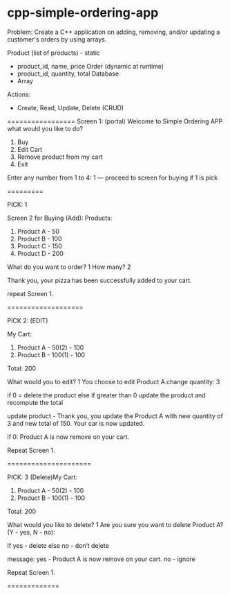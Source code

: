 # cpp-simple-ordering-app

Problem:
Create a C++ application on adding, removing, and/or updating a customer's orders by using arrays.

Product (list of products) - static
 - product_id, name, price
Order (dynamic at runtime)
 - product_id, quantity, total
Database
 - Array

Actions: 
- Create, Read, Update, Delete (CRUD)

=================
Screen 1: (portal)
Welcome to Simple Ordering APP
what would you like to do?
1. Buy
2. Edit Cart
3. Remove product from my cart
4. Exit

Enter any number from 1 to 4: 1 
— proceed to screen for buying if 1 is pick

=========

PICK: 1

Screen 2 for Buying (Add): 
Products:
1. Product A - 50
2. Product B - 100
3. Product C - 150
4. Product D - 200

What do you want to order? 1
How many? 2

Thank you, your pizza has been successfully added to your cart.

repeat Screen 1.


===================

PICK 2: (EDIT)

My Cart:
 1. Product A - 50(2) - 100
 2. Product B - 100(1) - 100

Total: 200

What would you to edit? 1
You choose to edit Product A.change quantity: 3

if 0 = delete the product
else if greater than 0 
update the product and recompute the total

update product - 
Thank you, you update the Product A with new quantity of 3 and new total of 150. Your car is now updated.

if 0: Product A is now remove on your cart.

Repeat Screen 1.

=====================

PICK: 3 (Delete)My Cart:
 1. Product A - 50(2) - 100
 2. Product B - 100(1) - 100

Total: 200

What would you like to delete? 1
Are you sure you want to delete Product A? (Y - yes, N - no): 

If yes - delete
else no - don’t delete

message: 
yes  - Product A is now remove on your cart.
no  - ignore

Repeat Screen 1.

============= 
